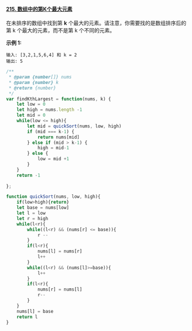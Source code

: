 #### [215. 数组中的第K个最大元素](https://leetcode-cn.com/problems/kth-largest-element-in-an-array/)



在未排序的数组中找到第 **k** 个最大的元素。请注意，你需要找的是数组排序后的第 k 个最大的元素，而不是第 k 个不同的元素。

**示例 1:**

```
输入: [3,2,1,5,6,4] 和 k = 2
输出: 5
```

```javascript
/**
 * @param {number[]} nums
 * @param {number} k
 * @return {number}
 */
var findKthLargest = function(nums, k) {
    let low = 0
    let high = nums.length -1
    let mid = 0
    while(low <= high){
        let mid = quickSort(nums, low, high)
        if (mid === k-1) {
            return nums[mid]
        } else if (mid > k-1) {
            high = mid-1
        } else {
            low = mid +1
        }
    }
    return -1
    
};

function quickSort(nums, low, high){
    if(low>high){return}
    let base = nums[low]
    let l = low
    let r = high
    while(l<r){
        while((l<r) && (nums[r] <= base)){
            r --
        }
        if(l<r){
            nums[l] = nums[r]
            l++
        }
        while((l<r) && (nums[l]>=base)){
            l++
        }
        if(l<r){
            nums[r] = nums[l]
            r--
        }
    }
    nums[l] = base
    return l
}
```

